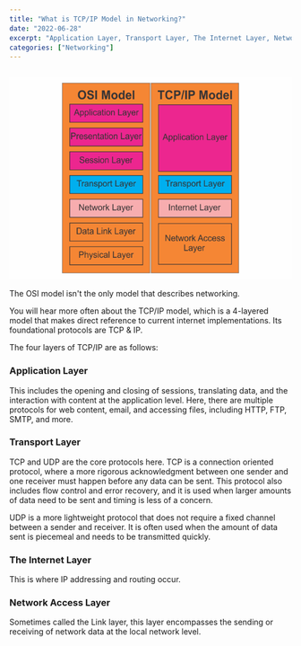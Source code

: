 ```yaml
---
title: "What is TCP/IP Model in Networking?"
date: "2022-06-28"
excerpt: "Application Layer, Transport Layer, The Internet Layer, Network Access Layer"
categories: ["Networking"]
---
```


```toc

```

![TCP/IP Model](../images/networking/osi.png)

The OSI model isn't the only model that describes networking.

You will hear more often about the TCP/IP model, which is a 4-layered model that makes direct reference to current internet implementations. Its foundational protocols are TCP & IP.

The four layers of TCP/IP are as follows:

### Application Layer

This includes the opening and closing of sessions, translating data, and the interaction with content at the application level. Here, there are multiple protocols for web content, email, and accessing files, including HTTP, FTP, SMTP, and more.

### Transport Layer

TCP and UDP are the core protocols here. TCP is a connection oriented protocol, where a more rigorous acknowledgment between one sender and one receiver must happen before any data can be sent. This protocol also includes flow control and error recovery, and it is used when larger amounts of data need to be sent and timing is less of a concern.

UDP is a more lightweight protocol that does not require a fixed channel between a sender and receiver. It is often used when the amount of data sent is piecemeal and needs to be transmitted quickly.

### The Internet Layer

This is where IP addressing and routing occur.

### Network Access Layer

Sometimes called the Link layer, this layer encompasses the sending or receiving of network data at the local network level.
